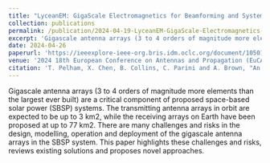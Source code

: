 ```yaml
---
title: "LyceanEM: GigaScale Electromagnetics for Beamforming and System Planning"
collection: publications
permalink: /publication/2024-04-19-LyceanEM-GigaScale-Electromagnetics-for-Beamforming-and-System-Planning
excerpt: 'Gigascale antenna arrays (3 to 4 orders of magnitude more elements than the largest ever built) are a critical component of proposed space-based solar power (SBSP) systems. The transmitting antenna arrays in orbit are expected to be up to 3 km2 , while the receiving arrays on Earth have been proposed at up to 77 km2 . There are many challenges and risks in the design, modelling, operation and deployment of the gigascale antenna arrays in the SBSP system. This paper highlights these challenges and risks, reviews existing solutions and proposes novel approaches.'
date: 2024-04-26
paperurl: 'https://ieeexplore-ieee-org.bris.idm.oclc.org/document/10501466'
venue: '2024 18th European Conference on Antennas and Propagation (EuCAP)'
citation: 'T. Pelham, X. Chen, B. Collins, C. Parini and A. Brown, "An Overview of Gigascale Antenna Arrays and Electromagnetics for Space Based Solar Power," 2024 18th European Conference on Antennas and Propagation (EuCAP), Glasgow, United Kingdom, 2024, pp. 1-4, doi: 10.23919/EuCAP60739.2024.10501466.'
---
```

Gigascale antenna arrays (3 to 4 orders of magnitude more elements than the largest ever built) are a critical component of proposed space-based solar power (SBSP) systems. The transmitting antenna arrays in orbit are expected to be up to 3 km2, while the receiving arrays on Earth have been proposed at up to 77 km2. There are many challenges and risks in the design, modelling, operation and deployment of the gigascale antenna arrays in the SBSP system. This paper highlights these challenges and risks, reviews existing solutions and proposes novel approaches.